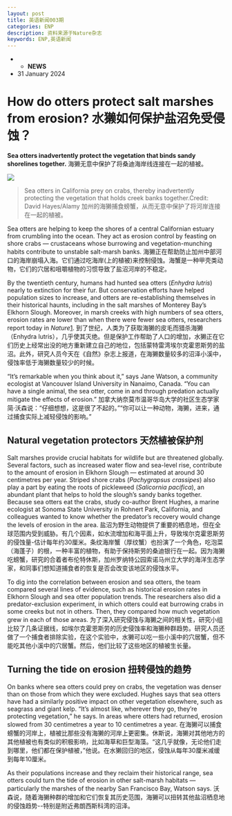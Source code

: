 ```yaml
---
layout: post
title: 英语新闻003期
categories: ENP
description: 资料来源于Nature杂志
keywords: ENP,英语新闻
---
```


- - **NEWS**
- 31 January 2024

# How do otters protect salt marshes from erosion? 水獭如何保护盐沼免受侵蚀？

**Sea otters inadvertently protect the vegetation that binds sandy shorelines together.**
海獭无意中保护了将桑迪海岸线连接在一起的植被。

![](https://media.nature.com/lw767/magazine-assets/d41586-024-00217-2/d41586-024-00217-2_26665724.jpg?as=webp)

> Sea otters in California prey on crabs, thereby inadvertently protecting the vegetation that holds creek banks together.Credit: David Hayes/Alamy
> 加州的海獭捕食螃蟹，从而无意中保护了将河岸连接在一起的植被。

Sea otters are helping to keep the shores of a central Californian estuary from crumbling into the ocean. They act as erosion control by feasting on shore crabs — crustaceans whose burrowing and vegetation-munching habits contribute to unstable salt-marsh banks.
海獭正在帮助防止加州中部河口的海岸崩塌入海。它们通过吃海岸(上的植被)来控制侵蚀。海蟹是一种甲壳类动物，它们的穴居和咀嚼植物的习惯导致了盐沼河岸的不稳定。

By the twentieth century, humans had hunted sea otters (*Enhydra lutris*) nearly to extinction for their fur. But conservation efforts have helped population sizes to increase, and otters are re-establishing themselves in their historical haunts, including in the salt marshes of Monterey Bay’s Elkhorn Slough. Moreover, in marsh creeks with high numbers of sea otters, erosion rates are lower than when there were fewer sea otters, researchers report today in *Nature*[1](https://www.nature.com/articles/d41586-024-00217-2#ref-CR1).
到了世纪，人类为了获取海獭的皮毛而猎杀海獭（Enhydra lutris），几乎使其灭绝。但是保护工作帮助了人口的增加，水獭正在它们历史上经常出没的地方重新建立自己的地位，包括蒙特雷湾埃尔克霍恩斯劳的盐沼。此外，研究人员今天在《自然》杂志上报道，在海獭数量较多的沼泽小溪中，侵蚀率低于海獭数量较少的时候。

“It’s remarkable when you think about it,” says Jane Watson, a community ecologist at Vancouver Island University in Nanaimo, Canada. “You can have a single animal, the sea otter, come in and through predation actually mitigate the effects of erosion.”
加拿大纳奈莫市温哥华岛大学的社区生态学家简·沃森说：“仔细想想，这是很了不起的。”“你可以让一种动物，海獭，进来，通过捕食实际上减轻侵蚀的影响。”

## Natural vegetation protectors 天然植被保护剂

Salt marshes provide crucial habitats for wildlife but are threatened globally. Several factors, such as increased water flow and sea-level rise, contribute to the amount of erosion in Elkhorn Slough — estimated at around 30 centimetres per year. Striped shore crabs (*Pachygrapsus crassipes*) also play a part by eating the roots of pickleweed (*Salicornia pacifica*), an abundant plant that helps to hold the slough’s sandy banks together. Because sea otters eat the crabs, study co-author Brent Hughes, a marine ecologist at Sonoma State University in Rohnert Park, California, and colleagues wanted to know whether the predator’s recovery would change the levels of erosion in the area.
盐沼为野生动物提供了重要的栖息地，但在全球范围内受到威胁。有几个因素，如水流增加和海平面上升，导致埃尔克霍恩斯劳的侵蚀量-估计每年约30厘米。条纹海岸蟹（厚纹蟹）也扮演了一个角色，吃泡菜（海蓬子）的根，一种丰富的植物，有助于保持斯劳的桑迪银行在一起。因为海獭吃螃蟹，研究的合着者布伦特休斯，加州罗纳特公园索诺马州立大学的海洋生态学家，和同事们想知道捕食者的恢复是否会改变该地区的侵蚀水平。

To dig into the correlation between erosion and sea otters, the team compared several lines of evidence, such as historical erosion rates in Elkhorn Slough and sea otter population trends. The researchers also did a predator-exclusion experiment, in which otters could eat burrowing crabs in some creeks but not in others. Then, they compared how much vegetation grew in each of those areas.
为了深入研究侵蚀与海獭之间的相关性，研究小组比较了几条证据线，如埃尔克霍恩斯劳的历史侵蚀率和海獭种群趋势。研究人员还做了一个捕食者排除实验，在这个实验中，水獭可以吃一些小溪中的穴居蟹，但不能吃其他小溪中的穴居蟹。然后，他们比较了这些地区的植被生长量。

## Turning the tide on erosion 扭转侵蚀的趋势

On banks where sea otters could prey on crabs, the vegetation was denser than on those from which they were excluded. Hughes says that sea otters have had a similarly positive impact on other vegetation elsewhere, such as seagrass and giant kelp. “It’s almost like, wherever they go, they’re protecting vegetation,” he says. In areas where otters had returned, erosion slowed from 30 centimetres a year to 10 centimetres a year.
在海獭可以捕食螃蟹的河岸上，植被比那些没有海獭的河岸上更密集。休斯说，海獭对其他地方的其他植被也有类似的积极影响，比如海草和巨型海藻。“这几乎就像，无论他们走到哪里，他们都在保护植被，”他说。在水獭回归的地区，侵蚀从每年30厘米减缓到每年10厘米。

As their populations increase and they reclaim their historical range, sea otters could turn the tide of erosion in other salt-marsh habitats — particularly the marshes of the nearby San Francisco Bay, Watson says.
沃森说，随着海獭种群的增加和它们恢复其历史范围，海獭可以扭转其他盐沼栖息地的侵蚀趋势--特别是附近弗朗西斯科湾的沼泽。

